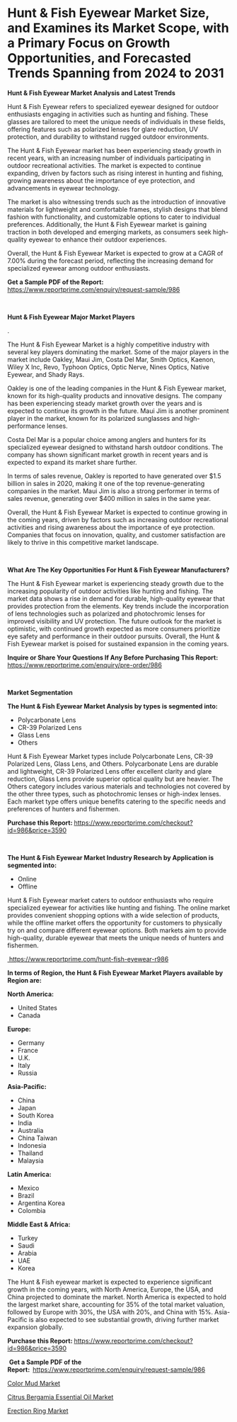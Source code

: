 <p><h1>Hunt & Fish Eyewear Market Size, and Examines its Market Scope, with a Primary Focus on Growth Opportunities, and Forecasted Trends Spanning from 2024 to 2031</h1></p><p><strong>Hunt & Fish Eyewear Market Analysis and Latest Trends</strong></p>
<p><p>Hunt & Fish Eyewear refers to specialized eyewear designed for outdoor enthusiasts engaging in activities such as hunting and fishing. These glasses are tailored to meet the unique needs of individuals in these fields, offering features such as polarized lenses for glare reduction, UV protection, and durability to withstand rugged outdoor environments.</p><p>The Hunt & Fish Eyewear market has been experiencing steady growth in recent years, with an increasing number of individuals participating in outdoor recreational activities. The market is expected to continue expanding, driven by factors such as rising interest in hunting and fishing, growing awareness about the importance of eye protection, and advancements in eyewear technology.</p><p>The market is also witnessing trends such as the introduction of innovative materials for lightweight and comfortable frames, stylish designs that blend fashion with functionality, and customizable options to cater to individual preferences. Additionally, the Hunt & Fish Eyewear market is gaining traction in both developed and emerging markets, as consumers seek high-quality eyewear to enhance their outdoor experiences.</p><p>Overall, the Hunt & Fish Eyewear Market is expected to grow at a CAGR of 7.00% during the forecast period, reflecting the increasing demand for specialized eyewear among outdoor enthusiasts.</p></p>
<p><strong>Get a Sample PDF of the Report:&nbsp;</strong> <a href="https://www.reportprime.com/enquiry/request-sample/986">https://www.reportprime.com/enquiry/request-sample/986</a></p>
<p>&nbsp;</p>
<p><strong>Hunt & Fish Eyewear Major Market Players</strong></p>
<p><p>. </p><p>The Hunt & Fish Eyewear Market is a highly competitive industry with several key players dominating the market. Some of the major players in the market include Oakley, Maui Jim, Costa Del Mar, Smith Optics, Kaenon, Wiley X Inc, Revo, Typhoon Optics, Optic Nerve, Nines Optics, Native Eyewear, and Shady Rays. </p><p>Oakley is one of the leading companies in the Hunt & Fish Eyewear market, known for its high-quality products and innovative designs. The company has been experiencing steady market growth over the years and is expected to continue its growth in the future. Maui Jim is another prominent player in the market, known for its polarized sunglasses and high-performance lenses. </p><p>Costa Del Mar is a popular choice among anglers and hunters for its specialized eyewear designed to withstand harsh outdoor conditions. The company has shown significant market growth in recent years and is expected to expand its market share further. </p><p>In terms of sales revenue, Oakley is reported to have generated over $1.5 billion in sales in 2020, making it one of the top revenue-generating companies in the market. Maui Jim is also a strong performer in terms of sales revenue, generating over $400 million in sales in the same year. </p><p>Overall, the Hunt & Fish Eyewear Market is expected to continue growing in the coming years, driven by factors such as increasing outdoor recreational activities and rising awareness about the importance of eye protection. Companies that focus on innovation, quality, and customer satisfaction are likely to thrive in this competitive market landscape.</p></p>
<p>&nbsp;</p>
<p><strong>What Are The Key Opportunities For Hunt & Fish Eyewear Manufacturers?</strong></p>
<p><p>The Hunt & Fish Eyewear market is experiencing steady growth due to the increasing popularity of outdoor activities like hunting and fishing. The market data shows a rise in demand for durable, high-quality eyewear that provides protection from the elements. Key trends include the incorporation of lens technologies such as polarized and photochromic lenses for improved visibility and UV protection. The future outlook for the market is optimistic, with continued growth expected as more consumers prioritize eye safety and performance in their outdoor pursuits. Overall, the Hunt & Fish Eyewear market is poised for sustained expansion in the coming years.</p></p>
<p><strong>Inquire or Share Your Questions If Any Before Purchasing This Report:</strong> <a href="https://www.reportprime.com/enquiry/pre-order/986">https://www.reportprime.com/enquiry/pre-order/986</a></p>
<p>&nbsp;</p>
<p><strong>Market Segmentation</strong></p>
<p><strong>The Hunt & Fish Eyewear Market Analysis by types is segmented into:</strong></p>
<p><ul><li>Polycarbonate Lens</li><li>CR-39 Polarized Lens</li><li>Glass Lens</li><li>Others</li></ul></p>
<p><p>Hunt & Fish Eyewear Market types include Polycarbonate Lens, CR-39 Polarized Lens, Glass Lens, and Others. Polycarbonate Lens are durable and lightweight, CR-39 Polarized Lens offer excellent clarity and glare reduction, Glass Lens provide superior optical quality but are heavier. The Others category includes various materials and technologies not covered by the other three types, such as photochromic lenses or high-index lenses. Each market type offers unique benefits catering to the specific needs and preferences of hunters and fishermen.</p></p>
<p><strong>Purchase this Report:&nbsp;</strong><a href="https://www.reportprime.com/checkout?id=986&price=3590">https://www.reportprime.com/checkout?id=986&price=3590</a></p>
<p>&nbsp;</p>
<p><strong>The Hunt & Fish Eyewear Market Industry Research by Application is segmented into:</strong></p>
<p><ul><li>Online</li><li>Offline</li></ul></p>
<p><p>Hunt & Fish Eyewear market caters to outdoor enthusiasts who require specialized eyewear for activities like hunting and fishing. The online market provides convenient shopping options with a wide selection of products, while the offline market offers the opportunity for customers to physically try on and compare different eyewear options. Both markets aim to provide high-quality, durable eyewear that meets the unique needs of hunters and fishermen.</p></p>
<p><a href="https://www.reportprime.com/hunt-fish-eyewear-r986">&nbsp;https://www.reportprime.com/hunt-fish-eyewear-r986</a></p>
<p><strong>In terms of Region, the Hunt & Fish Eyewear Market Players available by Region are:</strong></p>
<p>
    <p> <strong> North America: </strong>
        <ul>
            <li>United States</li>
            <li>Canada</li>
        </ul>
        </p> 
    <p> <strong> Europe: </strong>
        <ul>
            <li>Germany</li>
            <li>France</li>
            <li>U.K.</li>
            <li>Italy</li>
            <li>Russia</li>
        </ul>
        </p> 
    <p> <strong> Asia-Pacific: </strong>
        <ul>
            <li>China</li>
            <li>Japan</li>
            <li>South Korea</li>
            <li>India</li>
            <li>Australia</li>
            <li>China Taiwan</li>
            <li>Indonesia</li>
            <li>Thailand</li>
            <li>Malaysia</li>
        </ul>
        </p> 
    <p> <strong> Latin America: </strong>
        <ul>
            <li>Mexico</li>
            <li>Brazil</li>
            <li>Argentina Korea</li>
            <li>Colombia</li>
        </ul>
        </p> 
    <p> <strong> Middle East & Africa: </strong>
        <ul>
            <li>Turkey</li>
            <li>Saudi</li>
            <li>Arabia</li>
            <li>UAE</li>
            <li>Korea</li>
        </ul>
    </p>
    </p>
<p><p>The Hunt & Fish eyewear market is expected to experience significant growth in the coming years, with North America, Europe, the USA, and China projected to dominate the market. North America is expected to hold the largest market share, accounting for 35% of the total market valuation, followed by Europe with 30%, the USA with 20%, and China with 15%. Asia-Pacific is also expected to see substantial growth, driving further market expansion globally.</p></p>
<p><strong>Purchase this Report: </strong><a href="https://www.reportprime.com/checkout?id=986&price=3590">https://www.reportprime.com/checkout?id=986&price=3590</a></p>
<p>&nbsp;<strong>Get a Sample PDF of the Report:&nbsp;&nbsp;</strong><a href="https://www.reportprime.com/enquiry/request-sample/986">https://www.reportprime.com/enquiry/request-sample/986</a></p>
<p><strong></strong></p>
<p><p><a href="https://view.publitas.com/reportprime-1/color-mud-market-furnishes-information-on-market-share-market-trends-and-market-growth/">Color Mud Market</a></p><p><a href="https://view.publitas.com/reportprime-1/citrus-bergamia-essential-oil-market-trends-and-market-analysis-forecasted-for-period-2024-2031/">Citrus Bergamia Essential Oil Market</a></p><p><a href="https://github.com/AndreanneHane2023/Market-Research-Report-List-1/blob/main/erection-ring-market.md">Erection Ring Market</a></p></p>